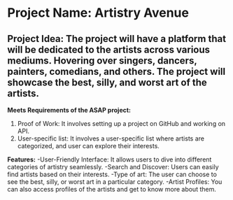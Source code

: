 # **Project Name: Artistry Avenue**

## **Project Idea:** The project will have a platform that will be dedicated to the artists across various mediums. Hovering over singers, dancers, painters, comedians, and others. The project will showcase the best, silly, and worst art of the artists.

**Meets Requirements of the ASAP project:** 
1. Proof of Work: It involves setting up a project on GitHub and working on API. 
2. User-specific list: It involves a user-specific list where artists are categorized, and user can explore their interests.

**Features:**
-User-Friendly Interface: It allows users to dive into different categories of artistry seamlessly.
-Search and Discover: Users can easily find artists based on their interests.
-Type of art: The user can choose to see the best, silly, or worst art in a particular category.
-Artist Profiles: You can also access profiles of the artists and get to know more about them.



